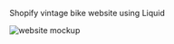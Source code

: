 Shopify vintage bike website using Liquid

<img src='./vintage-bike-screenshot.jpeg' alt='website mockup'/>
